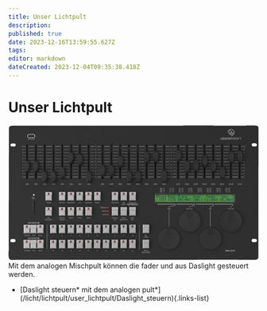 ```yaml
---
title: Unser Lichtpult
description: 
published: true
date: 2023-12-16T13:59:55.627Z
tags: 
editor: markdown
dateCreated: 2023-12-04T09:35:38.418Z
---
```


# Unser Lichtpult
![lichtpult.jpeg](/lichtpult.jpeg)
Mit dem analogen Mischpult können die fader und aus Daslight gesteuert werden.

- [Daslight steuern* mit dem analogen pult*]
(/licht/lichtpult/user_lichtpult/Daslight_steuern){.links-list}